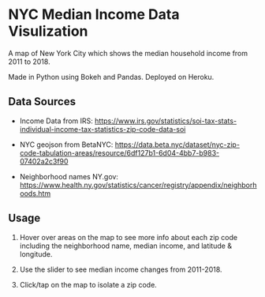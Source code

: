 # NYC Median Income Data Visulization
A map of New York City which shows the median household income from 2011 to 2018.

Made in Python using Bokeh and Pandas. Deployed on Heroku.

## Data Sources
* Income Data from IRS: https://www.irs.gov/statistics/soi-tax-stats-individual-income-tax-statistics-zip-code-data-soi

* NYC geojson from BetaNYC: https://data.beta.nyc/dataset/nyc-zip-code-tabulation-areas/resource/6df127b1-6d04-4bb7-b983-07402a2c3f90

* Neighborhood names NY.gov: https://www.health.ny.gov/statistics/cancer/registry/appendix/neighborhoods.htm


## Usage
1. Hover over areas on the map to see more info about each zip code including the neighborhood name, median income, and latitude & longitude.

2. Use the slider to see median income changes from 2011-2018.

3. Click/tap on the map to isolate a zip code.
